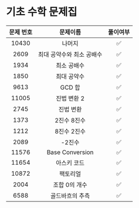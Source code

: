 # 기초 수학 문제집
|문제 번호|문제이름|풀이여부|
|:---:|:---:|:---:|
|10430|나머지|✅|
|2609|최대 공약수와 최소 공배수|✅|
|1934|최소 공배수|✅|
|1850|최대 공약수|✅|
|9613|GCD 합|✅|
|11005|진법 변환 2|✅|
|2745|진법 변환|✅|
|1373|2진수 8진수|✅|
|1212|8진수 2진수|✅|
|2089|-2진수|✅|
|11576|Base Conversion|✅|
|11654|아스키 코드|✅|
|10872|팩토리얼|✅|
|2004|조합 0의 개수|✅|
|6588|골드바흐의 추측|✅|


